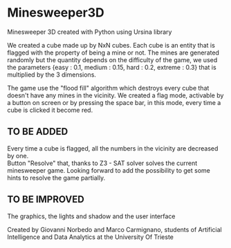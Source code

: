 # Minesweeper3D
Minesweeper 3D created with Python using Ursina library 

We created a cube made up by NxN cubes. Each cube is an entity that is flagged with the property of being a mine or not. 
The mines are generated randomly but the quantity depends on the difficulty of the game, we used the parameters {easy : 0.1, medium : 0.15, hard : 0.2, extreme : 0.3} that is multiplied by the 3 dimensions.

The game use the "flood fill" algorithm which destroys every cube that doesn't have any mines in the vicinity. 
We created a flag mode, activable by a button on screen or by pressing the space bar, in this mode, every time a cube is clicked it become red. 

## TO BE ADDED ## 
Every time a cube is flagged, all the numbers in the vicinity are decreased by one. \
Button "Resolve" that, thanks to Z3 - SAT solver solves the current minesweeper game. Looking forward to add the possibility to get some hints to resolve the game partially.

## TO BE IMPROVED ##
The graphics, the lights and shadow and the user interface




Created by Giovanni Norbedo and Marco Carmignano, students of Artificial Intelligence and Data Analytics at the University Of Trieste
